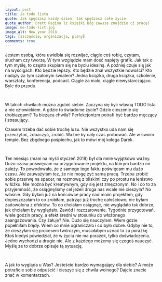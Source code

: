 ```yaml
---
layout: post
title: Ja todo lista
quote: Jak spędzasz każdy dzień, tak spędzasz całe życie.
quote_author: Brett Regina (z książki Bóg zawsze znajdzie ci pracę)
image: me-todo-list.jpg
image_alt: New year 2018
tags: [szczęście, organizacja, plany]
comments: true
---
```


Jestem osobą, która uwielbia się rozwijać, ciągle coś robię, czytam, słucham czy tworzę. W tym względzie mam dość napięty grafik. Jak tak o tym myślę, to często skupiam się na byciu idealną. A później czuje się jak na wyścigach. Kto będzie lepszy. Kto będzie znał wszystkie nowości? Kto nadąży za tym szalonym światem? Jedna książka, druga książka, szkolenie, warsztaty, konferencja, podcast. Ciągle za mało, ciągle niewystarczająco. Byle do przodu.

<br>

W takich chwilach można zgubić siebie. Zaczyna się być własną TODO lista a nie człowiekiem. A gdzie to świadome życie? Gdzie cieszenie się drobiazgami? Ta  bieżąca chwila? Perfekcjonizm potrafi być bardzo męczący i stresujący.

Czasem trzeba dać sobie trochę luzu. Nie wszystko uda nam się przeczytać, zobaczyć, zrobić. Ważne by cały czas próbować. Ale w swoim tempie. Bez zbędnego pośpiechu, jak to mówi mój kolega Darek.

<br>

Ten miesiąc (mam na myśli styczeń 2018) był dla mnie wyjątkowo ważny. Dużo czasu poświęcam na przygotowanie projektu, na którym bardzo mi zależy. To powodowało, że z samego tego faktu poświęcam mu dużo czasu. Ale zauważyłam tez, że nie mogę żyć samą pracą. Trzeba zrobić sobie przerwę na spacer, na rozmowę z bliskimi czy po prostu na lenistwo w łóżku. Nie można być kreatywnym, gdy się jest zmęczonym. No i co to za przyjemność, że osiągnęliśmy cel jeżeli droga nas wcale nie cieszyła?  No właśnie. Gdy byłam już na końcówce pracy nad moim projektem, gdy dopieszczałam to co zrobiłam, patrząc już trochę całościowo, nie byłam zadowolona z efektów. To co chciałam osiągnąć, nie wyglądało tak dobrze, jak chciałam by wyglądało. Zawód i rozczarowanie. Tygodnie przygotowań, wiele godzin pracy, a efekt średni w stosunku do włożonego zaangażowania. Czy żałuje? Nie. Dużo się nauczyłam. Wiem gdzie popełniłam błędy. Wiem co mnie ograniczało i co było dobre. Gdyby nie to, że cieszyłam się procesem twórczym, musiałabym uznać to za porażkę. Ktoś kiedyś powiedział, że w życiu nie ma porażek, tylko doświadczenia. Jedno wychodzi a drugie nie. Ale z każdego możemy się czegoś nauczyć. Myślę ze to dobrze opisuje tą sytuację.

<br>

A jak to wygląda u Was? Jesteście bardzo wymagający dla siebie? A może potraficie sobie odpuścić i cieszyć się z chwila wolnego? Dajcie znacie znać w komentarzach.
